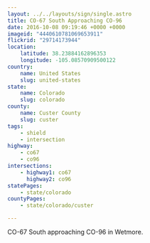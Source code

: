 ```yaml
---
layout: ../../layouts/sign/single.astro
title: CO-67 South Approaching CO-96
date: 2016-10-08 09:19:46 +0000 +0000
imageid: "4440610781069653911"
flickrid: "29714173944"
location:
    latitude: 38.23884162896353
    longitude: -105.08570909500122
country:
    name: United States
    slug: united-states
state:
    name: Colorado
    slug: colorado
county:
    name: Custer County
    slug: custer
tags:
    - shield
    - intersection
highway:
    - co67
    - co96
intersections:
    - highway1: co67
      highway2: co96
statePages:
    - state/colorado
countyPages:
    - state/colorado/custer

---
```

CO-67 South approaching CO-96 in Wetmore.